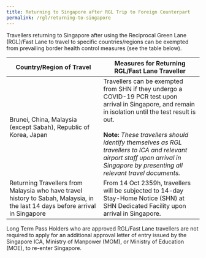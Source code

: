 ```yaml
---
title: Returning to Singapore after RGL Trip to Foreign Counterpart
permalink: /rgl/returning-to-singapore
---
```


Travellers returning to Singapore after using the Reciprocal Green Lane (RGL)/Fast Lane to travel to specific countries/regions can be exempted from prevailing border health control measures (see the table below). 

|Country/Region of Travel | Measures for Returning RGL/Fast Lane Traveller |
|----------------------|--------------------------------|
| Brunei, China, Malaysia (except Sabah), Republic of Korea, Japan | Travellers can be exempted from SHN if they undergo a COVID-19 PCR test upon arrival in Singapore, and remain in isolation until the test result is out. <br><br> **Note:** *These travellers should identify themselves as RGL travellers to ICA and relevant airport staff upon arrival in Singapore by presenting all relevant travel documents.*  |
|Returning Travellers from Malaysia who have travel history to Sabah, Malaysia, in the last 14 days before arrival in Singapore|From 14 Oct 2359h, travellers will be subjected to 14-day Stay-Home Notice (SHN) at SHN Dedicated Facility upon arrival in Singapore.|

Long Term Pass Holders who are approved RGL/Fast Lane travellers are not required to apply for an additional approval letter of entry issued by the Singapore ICA, Ministry of Manpower (MOM), or Ministry of Education (MOE), to re-enter Singapore.
